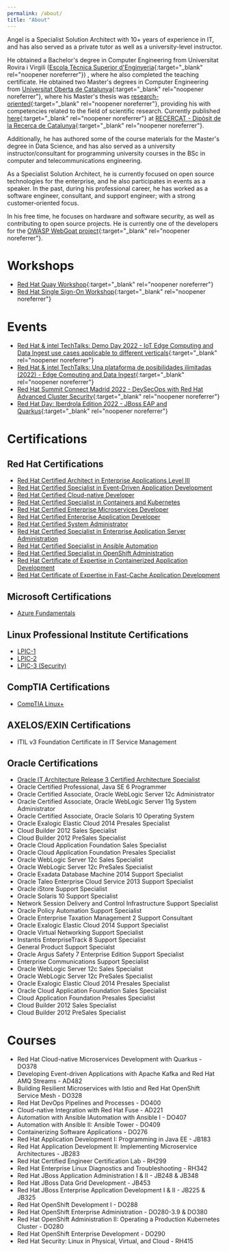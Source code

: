 ```yaml
---
permalink: /about/
title: "About"
---
```


Angel is a Specialist Solution Architect with 10+ years of experience in IT, and has also served as a private tutor as well as a university-level instructor.

He obtained a Bachelor's degree in Computer Engineering from Universitat Rovira i Virgili ([Escola Tècnica Superior d'Enginyeria](https://web.archive.org/web/20100623022420/http://www.etse.urv.cat/sections/general/guia_docent/caES/2002_2003/guiadocent_2002_2003_informatica.pdf){:target="_blank" rel="noopener noreferrer"}) , where he also completed the teaching certificate. He obtained two Master's degrees in Computer Engineering from [Universitat Oberta de Catalunya](https://web.archive.org/web/20111115230620/http://www.uoc.edu/estudis/titulacions/enginyeria_informatica/pla_estudis/index.html){:target="_blank" rel="noopener noreferrer"}, where his Master's thesis was [research-oriented](https://www.uoc.edu/portal/_resources/CA/documents/qualitat/qualitat-titulacions/informatica-multimedia-telecomunicacions/20091221_Memoria_MPL_VERIFICADA_n.pdf){:target="_blank" rel="noopener noreferrer"}, providing his with competencies related to the field of scientific research. Currently published [here](https://www.recercat.cat/handle/2072/251627){:target="_blank" rel="noopener noreferrer"} at [RECERCAT - Dipòsit de la Recerca de Catalunya](https://www.recercat.cat/quees){:target="_blank" rel="noopener noreferrer"}.

Additionally, he has authored some of the course materials for the Master's degree in Data Science, and has also served as a university instructor/consultant for programming university courses in the BSc in computer and telecommunications engineering.

As a Specialist Solution Architect, he is currently focused on open source technologies for the enterprise, and he also participates in events as a speaker.
In the past, during his professional career, he has worked as a software engineer, consultant, and support engineer; with a strong customer-oriented focus.

In his free time, he focuses on hardware and software security, as well as contributing to open source projects. He is currently one of the developers for the [OWASP WebGoat project](https://owasp.org/www-project-webgoat/){:target="_blank" rel="noopener noreferrer"}.

# Workshops

* [Red Hat Quay Workshop](/quay-workshop){:target="_blank" rel="noopener noreferrer"}
* [Red Hat Single Sign-On Workshop](/rhsso-workshop){:target="_blank" rel="noopener noreferrer"}

# Events

* [Red Hat & intel TechTalks: Demo Day 2022 - IoT Edge Computing and Data Ingest use cases applicable to different verticals](https://events.redhat.com/profile/form/index.cfm?PKformID=0x5643010001){:target="_blank" rel="noopener noreferrer"}
* [Red Hat & intel TechTalks: Una plataforma de posibilidades ilimitadas (2022) - Edge Computing and Data Ingest](https://events.redhat.com/profile/form/index.cfm?PKformID=0x5741620001){:target="_blank" rel="noopener noreferrer"}
* [Red Hat Summit Connect Madrid 2022 - DevSecOps with Red Hat Advanced Cluster Security](https://www.redhat.com/es/events/summit-connect-madrid-2022?sc_cid=7013a00000317uGAAQ){:target="_blank" rel="noopener noreferrer"}
* [Red Hat Day: Iberdrola Edition 2022 - JBoss EAP and Quarkus](https://events.redhat.com/profile/form/index.cfm?PKformID=0x695116abcd){:target="_blank" rel="noopener noreferrer"}

# Certifications

## Red Hat Certifications

* [Red Hat Certified Architect in Enterprise Applications Level III](https://www.redhat.com/en/services/certification/rhca)
* [Red Hat Certified Specialist in Event-Driven Application Development](https://www.redhat.com/en/services/training/red-hat-certified-specialist-event-driven-application-development-exam)
* [Red Hat Certified Cloud-native Developer](https://www.redhat.com/en/services/training/red-hat-certified-cloud-native-developer-exam)
* [Red Hat Certified Specialist in Containers and Kubernetes](https://www.redhat.com/en/services/training/ex180-red-hat-certified-specialist-containers-kubernetes-exam)
* [Red Hat Certified Enterprise Microservices Developer](https://www.redhat.com/en/services/training/ex183-red-hat-certified-enterprise-application-developer-exam)
* [Red Hat Certified Enterprise Application Developer](https://www.redhat.com/en/services/training/ex183-red-hat-certified-enterprise-application-developer-exam)
* [Red Hat Certified System Administrator](https://www.redhat.com/en/services/training/ex200-red-hat-certified-system-administrator-rhcsa-exam)
* [Red Hat Certified Specialist in Enterprise Application Server Administration](https://www.redhat.com/en/services/training/ex248-red-hat-certified-specialist-enterprise-application-server-administration-exam)
* [Red Hat Certified Specialist in Ansible Automation](https://www.redhat.com/en/services/certification/rhcs-ansible-automation)
* [Red Hat Certified Specialist in OpenShift Administration](https://www.redhat.com/en/services/training/ex280-red-hat-certified-specialist-in-openshift-administration-exam)
* [Red Hat Certificate of Expertise in Containerized Application Development](https://www.redhat.com/en/services/certification/retired-rhcs-containerized-application-development)
* [Red Hat Certificate of Expertise in Fast-Cache Application Development](https://www.redhat.com/en/services/training/ex453-retired-red-hat-certified-specialist-in-fast-cache-application-development-exam)

## Microsoft Certifications

* [Azure Fundamentals](https://learn.microsoft.com/en-us/certifications/exams/az-900/)

## Linux Professional Institute Certifications

* [LPIC-1](https://www.lpi.org/our-certifications/lpic-1-overview)
* [LPIC-2](https://www.lpi.org/our-certifications/lpic-2-overview)
* [LPIC-3 (Security)](https://www.lpi.org/our-certifications/lpic-3-303-overview)

## CompTIA Certifications

* [CompTIA Linux+](https://www.comptia.org/en/certificaciones/linux)

## AXELOS/EXIN Certifications

* ITIL v3 Foundation Certificate in IT Service Management

## Oracle Certifications

* [Oracle IT Architecture Release 3 Certified Architecture Specialist](https://www.oracle.com/es/partnernetwork/expertise/license-hardware/it-architecture/)
* Oracle Certified Professional, Java SE 6 Programmer
* Oracle Certified Associate, Oracle WebLogic Server 12c Administrator
* Oracle Certified Associate, Oracle WebLogic Server 11g System Administrator
* Oracle Certified Associate, Oracle Solaris 10 Operating System
* Oracle Exalogic Elastic Cloud 2014 Presales Specialist
* Cloud Builder 2012 Sales Specialist
* Cloud Builder 2012 PreSales Specialist
* Oracle Cloud Application Foundation Sales Specialist
* Oracle Cloud Application Foundation Presales Specialist
* Oracle WebLogic Server 12c Sales Specialist
* Oracle WebLogic Server 12c PreSales Specialist
* Oracle Exadata Database Machine 2014 Support Specialist
* Oracle Taleo Enterprise Cloud Service 2013 Support Specialist
* Oracle iStore Support Specialist
* Oracle Solaris 10 Support Specialist
* Network Session Delivery and Control Infrastructure Support Specialist
* Oracle Policy Automation Support Specialist
* Oracle Enterprise Taxation Management 2 Support Consultant
* Oracle Exalogic Elastic Cloud 2014 Support Specialist
* Oracle Virtual Networking Support Specialist
* Instantis EnterpriseTrack 8 Support Specialist
* General Product Support Specialst
* Oracle Argus Safety 7 Enterprise Edition Support Specialist
* Enterprise Communications Support Specialist
* Oracle WebLogic Server 12c Sales Specialist
* Oracle WebLogic Server 12c PreSales Specialist
* Oracle Exalogic Elastic Cloud 2014 Presales Specialist
* Oracle Cloud Application Foundation Sales Specialist
* Cloud Application Foundation Presales Specialist
* Cloud Builder 2012 Sales Specialist
* Cloud Builder 2012 PreSales Specialist


# Courses

* Red Hat Cloud-native Microservices Development with Quarkus - DO378
* Developing Event-driven Applications with Apache Kafka and Red Hat AMQ Streams - AD482
* Building Resilient Microservices with Istio and Red Hat OpenShift Service Mesh - DO328
* Red Hat DevOps Pipelines and Processes - DO400
* Cloud-native Integration with Red Hat Fuse - AD221
* Automation with Ansible IAutomation with Ansible I - DO407
* Automation with Ansible II: Ansible Tower - DO409
* Containerizing Software Applications - DO276
* Red Hat Application Development I: Programming in Java EE - JB183
* Red Hat Application Development II: Implementing Microservice Architectures - JB283
* Red Hat Certified Engineer Certification Lab - RH299
* Red Hat Enterprise Linux Diagnostics and Troubleshooting - RH342
* Red Hat JBoss Application Administration I & II - JB248 & JB348
* Red Hat JBoss Data Grid Development - JB453
* Red Hat JBoss Enterprise Application Development I & II - JB225 & JB325
* Red Hat OpenShift Development I - DO288
* Red Hat OpenShift Enterprise Administration - DO280-3.9 & DO380
* Red Hat OpenShift Administration II: Operating a Production Kubernetes Cluster - DO280
* Red Hat OpenShift Enterprise Development - DO290
* Red Hat Security: Linux in Physical, Virtual, and Cloud - RH415

<!--
TODO
Other courses, coursera, udacity, etc
# Open Source Contributions
# CVEs
-->


